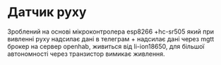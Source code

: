 # Датчик руху
Зроблений на основі мікроконтролера esp8266 +hc-sr505 який при вивленні руху надсилає дані в телеграм + надсилає дані через mgtt брокер на сервер openhab, живиться від li-ion18650, для більшої автономності через транзистор вимикає живлення.
